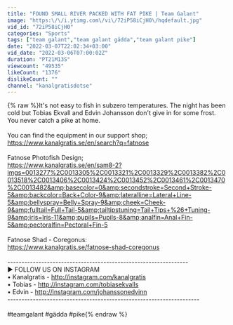```yaml
---
title: "FOUND SMALL RIVER PACKED WITH FAT PIKE | Team Galant"
image: "https:\/\/i.ytimg.com\/vi\/72iP58iCjH0\/hqdefault.jpg"
vid_id: "72iP58iCjH0"
categories: "Sports"
tags: ["team galant","team galant gädda","team galant pike"]
date: "2022-03-07T22:02:34+03:00"
vid_date: "2022-03-06T07:00:02Z"
duration: "PT21M13S"
viewcount: "49535"
likeCount: "1376"
dislikeCount: ""
channel: "kanalgratisdotse"
---
```

{% raw %}It's not easy to fish in subzero temperatures. The night has been cold but Tobias Ekvall and Edvin Johansson don't give in for some frost. You never catch a pike at home.<br /><br />You can find the equipment in our support shop;<br /><a rel="nofollow" target="blank" href="https://www.kanalgratis.se/en/search?q=fatnose">https://www.kanalgratis.se/en/search?q=fatnose</a><br /><br />Fatnose Photofish Design;<br /><a rel="nofollow" target="blank" href="https://www.kanalgratis.se/en/sam8-2?imgs=0013277%2C0013305%2C0013321%2C0013329%2C0013382%2C0013518%2C0013406%2C0013424%2C0013452%2C0013461%2C0013470%2C0013482&amp;basecolor=0&amp;secondstroke=Second+Stroke-5&amp;backcolor=Back+Color-9&amp;lateralline=Lateral+Line-5&amp;bellyspray=Belly+Spray-9&amp;cheek=Cheek-9&amp;fulltail=Full+Tail-5&amp;tailtipstuning=Tail+Tips+%26+Tuning-9&amp;iris=Iris-11&amp;pupils=Pupils-8&amp;analfin=Anal+Fin-5&amp;pectoralfin=Pectoral+Fin-5">https://www.kanalgratis.se/en/sam8-2?imgs=0013277%2C0013305%2C0013321%2C0013329%2C0013382%2C0013518%2C0013406%2C0013424%2C0013452%2C0013461%2C0013470%2C0013482&amp;basecolor=0&amp;secondstroke=Second+Stroke-5&amp;backcolor=Back+Color-9&amp;lateralline=Lateral+Line-5&amp;bellyspray=Belly+Spray-9&amp;cheek=Cheek-9&amp;fulltail=Full+Tail-5&amp;tailtipstuning=Tail+Tips+%26+Tuning-9&amp;iris=Iris-11&amp;pupils=Pupils-8&amp;analfin=Anal+Fin-5&amp;pectoralfin=Pectoral+Fin-5</a><br /><br />Fatnose Shad - Coregonus:<br /><a rel="nofollow" target="blank" href="https://www.kanalgratis.se/fatnose-shad-coregonus">https://www.kanalgratis.se/fatnose-shad-coregonus</a><br /><br />----------------------------------------------------------------<br />► FOLLOW US ON INSTAGRAM<br />• Kanalgratis - <a rel="nofollow" target="blank" href="http://instagram.com/kanalgratis">http://instagram.com/kanalgratis</a><br />• Tobias - <a rel="nofollow" target="blank" href="http://instagram.com/tobiasekvalls">http://instagram.com/tobiasekvalls</a><br />• Edvin - <a rel="nofollow" target="blank" href="http://instagram.com/johanssonedvinn">http://instagram.com/johanssonedvinn</a><br />--------------------------------------------------------------------<br /><br />#teamgalant #gädda #pike{% endraw %}
